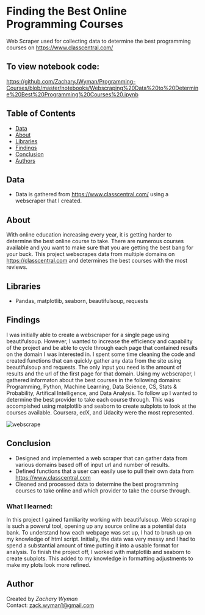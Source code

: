 # Finding the Best Online Programming Courses
Web Scraper used for collecting data to determine the best programming courses on https://www.classcentral.com/

## To view notebook code:
https://github.com/ZacharyJWyman/Programming-Courses/blob/master/notebooks/Webscraping%20Data%20to%20Determine%20Best%20Programming%20Courses%20.ipynb
  
## Table of Contents
* [Data](#Data)
* [About](#About)
* [Libraries](#Libraries)
* [Findings](#Findings)
* [Conclusion](#Conclusion)
* [Authors](#Authors)

## Data
* Data is gathered from https://www.classcentral.com/ using a webscraper that I created.

## About
With online education increasing every year, it is getting harder to determine the best online course to take. There are numerous courses available and you  want to make sure that you are getting the best bang for your buck. This project webscrapes data from multiple domains on https://classcentral.com and determines the best courses with the most reviews. 

## Libraries
* Pandas, matplotlib, seaborn, beautifulsoup, requests

## Findings
I was initially able to create a webscraper for a single page using beautifulsoup. However, I wanted to increase the efficiency and capability of the project and be able to cycle through each page that contained results on the domain I was interested in. I spent some time cleaning the code and created functions that can quickly gather any data from the site using beautifulsoup and requests. The only input you need is the amount of results and the url of the first page for that domain. Using my webscraper, I gathered informaton about the best courses in the following domains: Programming, Python, Machine Learning, Data Science, CS, Stats & Probability, Artifical Intelligence, and Data Analysis. To follow up I wanted to determine the best provider to take each course through. This was accompished using matplotlib and seaborn to create subplots to look at the courses available. Coursera, edX, and Udacity were the most represented. 
  
![webscrape](https://user-images.githubusercontent.com/64059855/92672007-8d886d80-f2cc-11ea-8bbb-ac0521398dbd.PNG)



## Conclusion
* Designed and implemented a web scraper that can gather data from various domains based off of input url and number of results.  
* Defined functions that a user can easily use to pull their own data from https://www.classcentral.com  
* Cleaned and processed data to determine the best programming courses to take online and which provider to take the course through. 

### What I learned:
In this project I gained familiarity working with beautifulsoup. Web scraping is such a powerul tool, opening up any source online as a potential data bank. To understand how each webpage was set up, I had to brush up on my knowledge of html script. Initially, the data was very messy and I had to spend a substantial amount of time putting it into a usable format for analysis. To finish the project off, I worked with matplotlib and seaborn to create subplots. This added to my knowledge in formatting adjustments to make my plots look more refined. 

## Author
Created by *Zachary Wyman*  
Contact: zack.wyman1@gmail.com   
